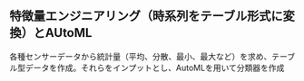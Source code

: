 ## 特徴量エンジニアリング（時系列をテーブル形式に変換）とAUtoML
各種センサーデータから統計量（平均、分散、最小、最大など）を求め、テーブル型データを作成。それらをインプットとし、AutoMLを用いて分類器を作成


